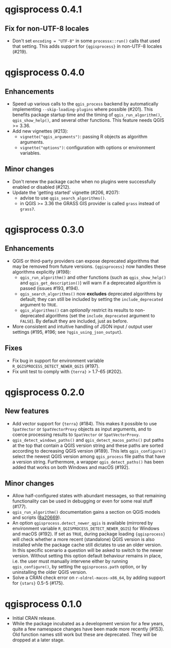 # qgisprocess 0.4.1

## Fix for non-UTF-8 locales

- Don't set `encoding = "UTF-8"` in some `processx::run()` calls that used that setting.
This adds support for `{qgisprocess}` in non-UTF-8 locales (#219).

# qgisprocess 0.4.0

## Enhancements

- Speed up various calls to the `qgis_process` backend by automatically implementing `--skip-loading-plugins` where possible (#201).
This benefits package startup time and the timing of `qgis_run_algorithm()`, `qgis_show_help()`, and several other functions.
This feature needs QGIS >= 3.36.
- Add new vignettes (#213):
  - `vignette("qgis_arguments")`: passing R objects as algorithm arguments.
  - `vignette("options")`: configuration with options or environment variables.

## Minor changes

- Don't renew the package cache when no plugins were successfully enabled or disabled (#212).
- Update the 'getting started' vignette (#206, #207):
  - advise to use `qgis_search_algorithms()`.
  - in QGIS >= 3.36 the GRASS GIS provider is called `grass` instead of `grass7`.

# qgisprocess 0.3.0

## Enhancements

- QGIS or third-party providers can expose deprecated algorithms that may be removed from future versions.
`{qgisprocess}` now handles these algorithms explicitly (#198):
  - `qgis_run_algorithm()` and other functions (such as `qgis_show_help()` and `qgis_get_description()`) will warn if a deprecated algorithm is passed (issues #193, #194).
  - `qgis_search_algorithms()` now **excludes** deprecated algorithms by default; they can still be included by setting the `include_deprecated` argument to `TRUE`.
  - `qgis_algorithms()` can _optionally_ restrict its results to non-deprecated algorithms (set the `include_deprecated` argument to `FALSE`). By default they are included, just as before.
- More consistent and intuitive handling of JSON input / output user settings (#195, #196; see `?qgis_using_json_output`).

## Fixes

- Fix bug in support for environment variable `R_QGISPROCESS_DETECT_NEWER_QGIS` (#197).
- Fix unit test to comply with `{terra}` > 1.7-65 (#202).

# qgisprocess 0.2.0

## New features

- Add vector support for `{terra}` (#184).
This makes it possible to use `SpatVector` or `SpatVectorProxy` objects as input arguments, and to coerce processing results to `SpatVector` or `SpatVectorProxy`.
- `qgis_detect_windows_paths()` and `qgis_detect_macos_paths()` put paths at the top that contain a QGIS version string and these paths are sorted according to decreasing QGIS version (#189).
This lets `qgis_configure()` select the newest QGIS version among `qgis_process` file paths that have a version string.
Furthermore, a wrapper `qgis_detect_paths()` has been added that works on both Windows and macOS (#192).

## Minor changes

- Allow half-configured states with abundant messages, so that remaining functionality can be used in debugging or even for some real stuff (#177).
- `qgis_run_algorithm()` documentation gains a section on QGIS models and scripts ([8a20669](https://github.com/r-spatial/qgisprocess/commit/8a20669ea50b4b9c14194dd864ed119e137732a9)).
- An option `qgisprocess.detect_newer_qgis` is available (mirrored by environment variable `R_QGISPROCESS_DETECT_NEWER_QGIS`) for Windows and macOS (#192).
If set as `TRUE`, during package loading `{qgisprocess}` will check whether a more recent (standalone) QGIS version is also installed while the package cache still dictates to use an older version.
In this specific scenario a question will be asked to switch to the newer version.
Without setting this option default behaviour remains in place, i.e. the user must manually intervene either by running `qgis_configure()`, by setting the `qgisprocess.path` option, or by uninstalling the older QGIS version.
- Solve a CRAN check error on `r-oldrel-macos-x86_64`, by adding support for `{stars}` 0.5-5 (#175).

# qgisprocess 0.1.0

- Initial CRAN release.
- While the package incubated as a development version for a few years, quite a few namespace changes have been made more recently (#153).
Old function names still work but these are deprecated.
They will be dropped at a later stage.
